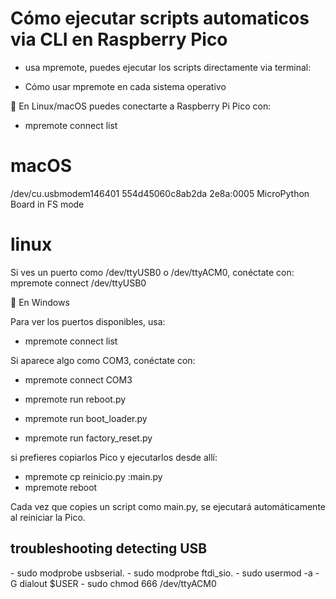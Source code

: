 # Cómo ejecutar scripts automaticos via CLI en Raspberry Pico

- usa mpremote, puedes ejecutar los scripts directamente via terminal:

- Cómo usar mpremote en cada sistema operativo

🔹 En Linux/macOS puedes conectarte a Raspberry Pi Pico con:

- mpremote connect list

# macOS
/dev/cu.usbmodem146401 554d45060c8ab2da 2e8a:0005 MicroPython Board in FS mode

# linux
Si ves un puerto como /dev/ttyUSB0 o /dev/ttyACM0, conéctate con:
mpremote connect /dev/ttyUSB0

🔹 En Windows

Para ver los puertos disponibles, usa:

- mpremote connect list

<p>Si aparece algo como COM3, conéctate con:</p>

- mpremote connect COM3

- mpremote run reboot.py
- mpremote run boot_loader.py
- mpremote run factory_reset.py

<p>si prefieres copiarlos Pico y ejecutarlos desde allí:</p>

- mpremote cp reinicio.py :main.py
- mpremote reboot

Cada vez que copies un script como main.py, se ejecutará automáticamente al reiniciar la Pico.

<h2>troubleshooting detecting USB</h2> 
- sudo modprobe usbserial.
- sudo modprobe ftdi_sio.
- sudo usermod -a -G dialout $USER
- sudo chmod 666 /dev/ttyACM0